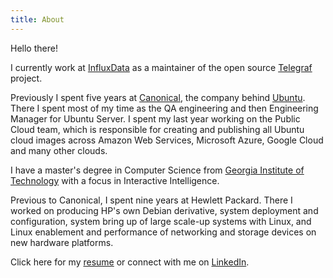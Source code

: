 ```yaml
---
title: About
---
```


Hello there!

I currently work at [InfluxData](https://www.influxdata.com/) as a maintainer
of the open source [Telegraf](https://www.influxdata.com/time-series-platform/telegraf/)
project.

Previously I spent five years at [Canonical](https://canonical.com/), the
company behind [Ubuntu](https://ubuntu.com/). There I spent most of my time as
the QA engineering and then Engineering Manager for Ubuntu Server. I spent my
last year working on the Public Cloud team, which is responsible for creating
and publishing all Ubuntu cloud images across Amazon Web Services, Microsoft
Azure, Google Cloud and many other clouds.

I have a master's degree in Computer Science from
[Georgia Institute of Technology](https://www.gatech.edu/) with a focus in
Interactive Intelligence.

Previous to Canonical, I spent nine years at Hewlett Packard. There I worked on
producing HP's own Debian derivative, system deployment and configuration,
system bring up of large scale-up systems with Linux, and Linux enablement and
performance of networking and storage devices on new hardware platforms.

Click here for my [resume](/resume.pdf) or connect with me on
[LinkedIn](https://www.linkedin.com/in/powersj/).
